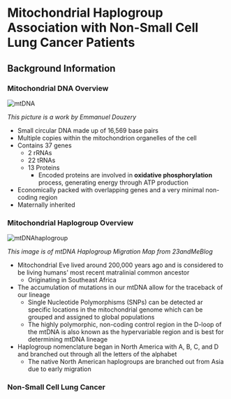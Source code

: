 # Mitochondrial Haplogroup Association with Non-Small Cell Lung Cancer Patients
## Background Information
### Mitochondrial DNA Overview

![mtDNA](https://upload.wikimedia.org/wikipedia/commons/thumb/1/15/Map_of_the_human_mitochondrial_genome.svg/504px-Map_of_the_human_mitochondrial_genome.svg.png "This picture is a work by Emmanuel Douzery.")

*This picture is a work by Emmanuel Douzery*

* Small circular DNA made up of 16,569 base pairs
* Multiple copies within the mitochondrion organelles of the cell
* Contains 37 genes
	* 2 rRNAs
	* 22 tRNAs
	* 13 Proteins
		* Encoded proteins are involved in **oxidative phosphorylation** process, generating energy through ATP production
* Economically packed with overlapping genes and a very minimal non-coding region
* Maternally inherited

### Mitochondrial Haplogroup Overview

![mtDNAhaplogroup](https://blog.23andme.com/wp-content/uploads/2017/05/ttam_major_haplogroup_migrations-e1496416263453.png)

*This image is of mtDNA Haplogroup Migration Map from 23andMeBlog*

* Mitochondrial Eve lived around 200,000 years ago and is considered to be living humans' most recent matralinial common ancestor
	* Originating in Southeast Africa
*  The accumulation of mutations in our mtDNA allow for the traceback of our lineage
	* Single Nucleotide Polymorphisms (SNPs) can be detected ar specific locations in the mitochondrial genome which can be grouped and assigned to global populations
	* The highly polymorphic, non-coding control region in the D-loop of the mtDNA is also known as the hypervariable region and is best for determining mtDNA lineage
* Haplogroup nomenclature began in North America with A, B, C, and D and branched out through all the letters of the alphabet
	* The native North American haplogroups are branched out from Asia due to early migration

### Non-Small Cell Lung Cancer


